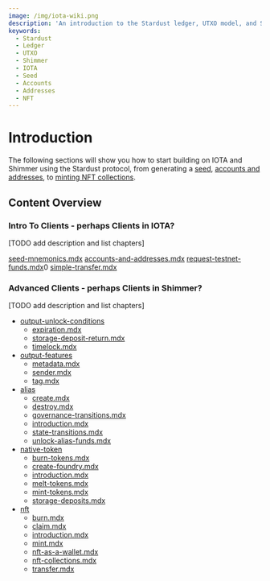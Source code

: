 ```yaml
---
image: /img/iota-wiki.png
description: 'An introduction to the Stardust ledger, UTXO model, and Shimmer network. Learn how to start building on Shimmer using the Stardust protocol, from generating a seed, accounts, and addresses, to minting NFT collections.'
keywords:
  - Stardust
  - Ledger
  - UTXO
  - Shimmer
  - IOTA
  - Seed
  - Accounts
  - Addresses
  - NFT
---
```


# Introduction

The following sections will show you how to start building on IOTA and Shimmer using the Stardust protocol, from generating a
[seed](intro-to-clients/seeds-accounts-and-addresses/seed-mnemonics.mdx),
[accounts and addresses](intro-to-clients/seeds-accounts-and-addresses/accounts-and-addresses.mdx), to
[minting NFT collections](clients-in-shimmer/nft/nft-collections.mdx).

## Content Overview

### Intro To Clients - perhaps Clients in IOTA?

[TODO add description and list chapters]

[seed-mnemonics.mdx](intro-to-clients/seeds-accounts-and-addresses/seed-mnemonics.mdx)
[accounts-and-addresses.mdx](intro-to-clients/seeds-accounts-and-addresses/accounts-and-addresses.mdx)
[request-testnet-funds.mdx](intro-to-clients/request-testnet-funds.mdx)0
[simple-transfer.mdx](intro-to-clients/simple-transfer.mdx)

### Advanced Clients - perhaps Clients in Shimmer?

[TODO add description and list chapters]

- [output-unlock-conditions](clients-in-shimmer/output-unlock-conditions)
  - [expiration.mdx](clients-in-shimmer/output-unlock-conditions/expiration.mdx)
  - [storage-deposit-return.mdx](clients-in-shimmer/output-unlock-conditions/storage-deposit-return.mdx)
  - [timelock.mdx](clients-in-shimmer/output-unlock-conditions/timelock.mdx)
- [output-features](clients-in-shimmer/output-features)
  - [metadata.mdx](clients-in-shimmer/output-features/metadata.mdx)
  - [sender.mdx](clients-in-shimmer/output-features/sender.mdx)
  - [tag.mdx](clients-in-shimmer/output-features/tag.mdx)
- [alias](clients-in-shimmer/alias)
  - [create.mdx](clients-in-shimmer/alias/create.mdx)
  - [destroy.mdx](clients-in-shimmer/alias/destroy.mdx)
  - [governance-transitions.mdx](clients-in-shimmer/alias/governance-transitions.mdx)
  - [introduction.mdx](clients-in-shimmer/alias/introduction.mdx)
  - [state-transitions.mdx](clients-in-shimmer/alias/state-transitions.mdx)
  - [unlock-alias-funds.mdx](clients-in-shimmer/alias/unlock-alias-funds.mdx)
- [native-token](clients-in-shimmer/native-token)
  - [burn-tokens.mdx](clients-in-shimmer/native-token/burn-tokens.mdx)
  - [create-foundry.mdx](clients-in-shimmer/native-token/create-foundry.mdx)
  - [introduction.mdx](clients-in-shimmer/native-token/introduction.mdx)
  - [melt-tokens.mdx](clients-in-shimmer/native-token/melt-tokens.mdx)
  - [mint-tokens.mdx](clients-in-shimmer/native-token/mint-tokens.mdx)
  - [storage-deposits.mdx](clients-in-shimmer/native-token/storage-deposits.mdx)
- [nft](clients-in-shimmer/nft)
  - [burn.mdx](clients-in-shimmer/nft/burn.mdx)
  - [claim.mdx](clients-in-shimmer/nft/claim.mdx)
  - [introduction.mdx](clients-in-shimmer/nft/introduction.mdx)
  - [mint.mdx](clients-in-shimmer/nft/mint.mdx)
  - [nft-as-a-wallet.mdx](clients-in-shimmer/nft/nft-as-a-wallet.mdx)
  - [nft-collections.mdx](clients-in-shimmer/nft/nft-collections.mdx)
  - [transfer.mdx](clients-in-shimmer/nft/transfer.mdx)
